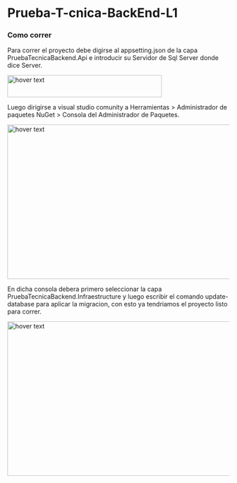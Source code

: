 # Prueba-T-cnica-BackEnd-L1

### Como correr


Para correr el proyecto debe digirse al appsetting.json de la capa PruebaTecnicaBackend.Api e introducir su Servidor de Sql Server 
donde dice Server.

<img src="https://res.cloudinary.com/tecnosoftware/image/upload/v1662611571/cadena_sqqkcw.png" width="350" height="50" title="hover text">

Luego dirigirse a visual studio comunity a Herramientas > Administrador de paquetes NuGet > 
Consola del Administrador de Paquetes. 

<img src="https://res.cloudinary.com/tecnosoftware/image/upload/v1662612391/Captura_v1oyox.png" width="650px" height="350px" title="hover text">

En dicha consola debera primero seleccionar la capa PruebaTecnicaBackend.Infraestructure y luego escribir el comando update-database para aplicar la 
migracion, con esto ya tendriamos el proyecto listo para correr.

<img src="https://res.cloudinary.com/tecnosoftware/image/upload/v1662612835/Captura2_yhnfwt.png" width="650px" height="350px" title="hover text">

